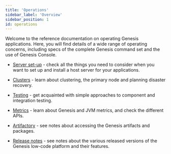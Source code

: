 ```yaml
---
title: 'Operations'
sidebar_label: 'Overview'
sidebar_position: 1
id: operations
---
```



Welcome to the reference documentation on operating Genesis applications. Here, you will find details of a wide range of operating concerns, including specs of the complete Genesis command set and the use of Genesis Console.


- [Server set-up](/operations/server-setup/host-preparation/) - check all the things you need to consider when you want to set up and install a host server for your applications.

- [Clusters](/operations/clustering/clusters/) - learn about clustering, the primary node and planning disaster recovery.

- [Testing](/operations/testing/component-testing/) - get acquainted with simple approaches to component and integration testing.

- [Metrics](/operations/metrics/metrics/) - learn about Genesis and JVM metrics, and check the different APIs.

- [Artifactory](/operations/artifactory/artifact-access/) - see notes about accessing the Genesis artifacts and packages.

- [Release notes](/operations/release-notes/introduction/) - see notes about the various released versions of the Genesis low-code platform and their features.



